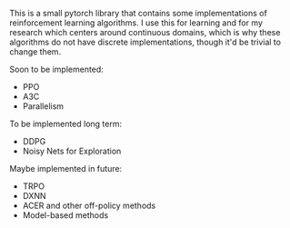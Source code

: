 This is a small pytorch library that contains some implementations of
reinforcement learning algorithms. I use this for learning and for my research
which centers around continuous domains, which is why these algorithms do not
have discrete implementations, though it'd be trivial to change them.

Soon to be implemented:

* PPO
* A3C
* Parallelism

To be implemented long term:

* DDPG
* Noisy Nets for Exploration

Maybe implemented in future:

* TRPO
* DXNN
* ACER and other off-policy methods
* Model-based methods
